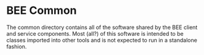 # BEE Common
The common directory contains all of the software shared by the BEE client
and service components. Most (all?) of this software is intended to be classes imported
into other tools and is not expected to run in a standalone fashion.

